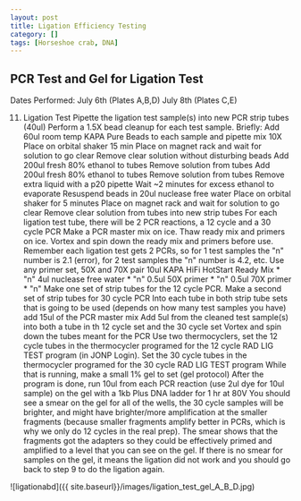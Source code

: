 ```yaml
---
layout: post
title: Ligation Efficiency Testing
category: []
tags: [Horseshoe crab, DNA]
---
```

## PCR Test and Gel for Ligation Test
Dates Performed: July 6th (Plates A,B,D) July 8th (Plates C,E)

11. Ligation Test
Pipette the ligation test sample(s) into new PCR strip tubes (40ul)
Perform a 1.5X bead cleanup for each test sample. Briefly:
Add 60ul room temp KAPA Pure Beads to each sample and pipette mix 10X
Place on orbital shaker 15 min
Place on magnet rack and wait for solution to go clear
Remove clear solution without disturbing beads
Add 200ul fresh 80% ethanol to tubes
Remove solution from tubes
Add 200ul fresh 80% ethanol to tubes
Remove solution from tubes
Remove extra liquid with a p20 pipette
Wait ~2 minutes for excess ethanol to evaporate
Resuspend beads in 20ul nuclease free water
Place on orbital shaker for 5 minutes
Place on magnet rack and wait for solution to go clear
Remove clear solution from tubes into new strip tubes
For each ligation test tube, there will be 2 PCR reactions, a 12 cycle and a 30 cycle PCR
Make a PCR master mix on ice. Thaw ready mix and primers on ice. Vortex and spin down the ready mix and primers before use. Remember each ligation test gets 2 PCRs, so for 1 test samples the "n" number is 2.1 (error), for 2 test samples the "n" number is 4.2, etc. Use any primer set, 50X and 70X pair
10ul KAPA HiFi HotStart Ready Mix * "n"
4ul nuclease free water * "n"
0.5ul 50X primer * "n"
0.5ul 70X primer * "n"
Make one set of strip tubes for the 12 cycle PCR. Make a second set of strip tubes for 30 cycle PCR
Into each tube in both strip tube sets that is going to be used (depends on how many test samples you have) add 15ul of the PCR master mix
Add 5ul from the cleaned test sample(s) into both a tube in th 12 cycle set and the 30 cycle set
Vortex and spin down the tubes meant for the PCR
Use two thermocyclers, set the 12 cycle tubes in the thermocycler programed for the 12 cycle RAD LIG TEST program (in JONP Login). Set the 30 cycle tubes in the thermocycler programed for the 30 cycle RAD LIG TEST program
While that is running, make a small 1% gel to set (gel protocol)
After the program is done, run 10ul from each PCR reaction (use 2ul dye for 10ul sample) on the gel with a 1kb Plus DNA ladder for 1 hr at 80V
You should see a smear on the gel for all of the wells, the 30 cycle samples will be brighter, and might have brighter/more amplification at the smaller fragments (because smaller fragments amplify better in PCRs, which is why we only do 12 cycles in the real prep). The smear shows that the fragments got the adapters so they could be effectively primed and amplified to a level that you can see on the gel. If there is no smear for samples on the gel, it means the ligation did not work and you should go back to step 9 to do the ligation again.

![ligationabd]({{ site.baseurl}}/images/ligation_test_gel_A_B_D.jpg)
